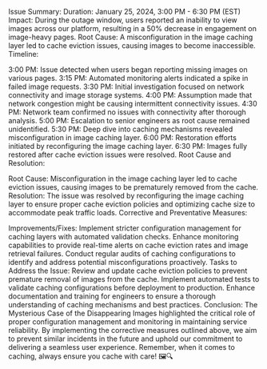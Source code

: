 
Issue Summary:
Duration: January 25, 2024, 3:00 PM - 6:30 PM (EST)
Impact: During the outage window, users reported an inability to view images across our platform, resulting in a 50% decrease in engagement on image-heavy pages.
Root Cause: A misconfiguration in the image caching layer led to cache eviction issues, causing images to become inaccessible.
Timeline:

3:00 PM: Issue detected when users began reporting missing images on various pages.
3:15 PM: Automated monitoring alerts indicated a spike in failed image requests.
3:30 PM: Initial investigation focused on network connectivity and image storage systems.
4:00 PM: Assumption made that network congestion might be causing intermittent connectivity issues.
4:30 PM: Network team confirmed no issues with connectivity after thorough analysis.
5:00 PM: Escalation to senior engineers as root cause remained unidentified.
5:30 PM: Deep dive into caching mechanisms revealed misconfiguration in image caching layer.
6:00 PM: Restoration efforts initiated by reconfiguring the image caching layer.
6:30 PM: Images fully restored after cache eviction issues were resolved.
Root Cause and Resolution:

Root Cause: Misconfiguration in the image caching layer led to cache eviction issues, causing images to be prematurely removed from the cache.
Resolution: The issue was resolved by reconfiguring the image caching layer to ensure proper cache eviction policies and optimizing cache size to accommodate peak traffic loads.
Corrective and Preventative Measures:

Improvements/Fixes:
Implement stricter configuration management for caching layers with automated validation checks.
Enhance monitoring capabilities to provide real-time alerts on cache eviction rates and image retrieval failures.
Conduct regular audits of caching configurations to identify and address potential misconfigurations proactively.
Tasks to Address the Issue:
Review and update cache eviction policies to prevent premature removal of images from the cache.
Implement automated tests to validate caching configurations before deployment to production.
Enhance documentation and training for engineers to ensure a thorough understanding of caching mechanisms and best practices.
Conclusion:
The Mysterious Case of the Disappearing Images highlighted the critical role of proper configuration management and monitoring in maintaining service reliability. By implementing the corrective measures outlined above, we aim to prevent similar incidents in the future and uphold our commitment to delivering a seamless user experience. Remember, when it comes to caching, always ensure you cache with care! 🖼️🔍